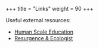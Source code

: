 +++
title = "Links"
weight = 90
+++

Useful external resources:
- [Human Scale Education](https://www.hse.org.uk/)
- [Resurgence & Ecologist](https://www.resurgence.org/)
